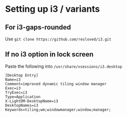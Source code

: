 # Setting up i3 / variants

## For i3-gaps-rounded
Use `git clone https://github.com/resloved/i3.git`

## If no i3 option in lock screen
Paste the following into `/usr/share/xsessions/i3.desktop`
```
[Desktop Entry]
Name=i3
Comment=improved dynamic tiling window manager
Exec=i3
TryExec=i3
Type=Application
X-LightDM-DesktopName=i3
DesktopNames=i3
Keywords=tiling;wm;windowmanager;window;manager;
```